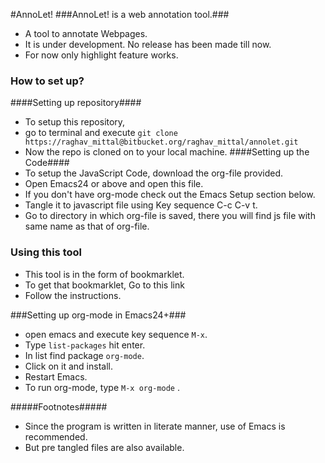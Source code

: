 #AnnoLet!
###AnnoLet! is a web annotation tool.###
* A tool to annotate Webpages.
* It is under development. No release has been made till now.
* For now only highlight feature works.

### How to set up? ###
####Setting up repository####
* To setup this repository, 
* go to terminal and execute `git clone https://raghav_mittal@bitbucket.org/raghav_mittal/annolet.git`
* Now the repo is cloned on to your local machine.
####Setting up the Code####
* To setup the JavaScript Code, download the org-file provided.
* Open Emacs24 or above and open this file.
* If you don't have org-mode check out the Emacs Setup section below.
* Tangle it to javascript file using Key sequence C-c C-v t.
* Go to directory in which org-file is saved, there you will find js file with same name as that of org-file.

### Using this tool ###
* This tool is in the form of bookmarklet.
* To get that bookmarklet, Go to this link
* Follow the instructions.

###Setting up org-mode in Emacs24+###
* open emacs and execute key sequence `M-x`.
* Type `list-packages` hit enter.
* In list find package `org-mode`.
* Click on it and install.
* Restart Emacs.
* To run org-mode, type `M-x org-mode` .

#####Footnotes#####
* Since the program is written in literate manner, use of Emacs is recommended.
* But pre tangled files are also available.